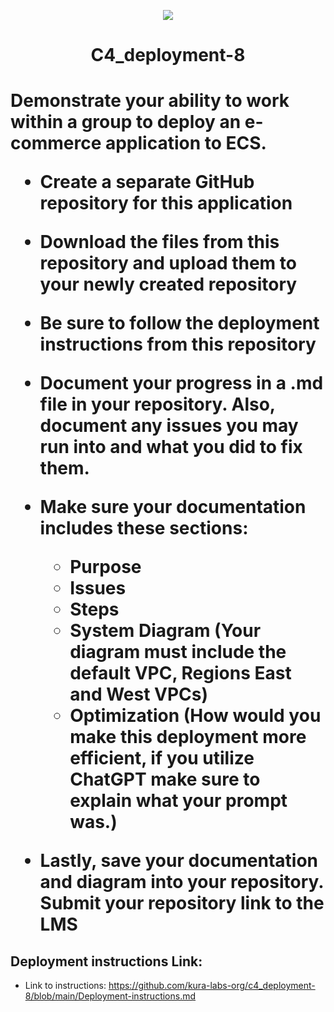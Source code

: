 <p align="center">
<img src="https://github.com/kura-labs-org/kuralabs_deployment_1/blob/main/Kuralogo.png">
</p>
<h1 align="center">C4_deployment-8<h1> 

Demonstrate your ability to work within a group to deploy an e-commerce application to ECS.

- Create a separate GitHub repository for this application 

- Download the files from this repository and upload them to your newly created repository 

- Be sure to follow the deployment instructions from this repository  

- Document your progress in a .md file in your repository. Also, document any issues you may run into and what you did to fix them.

- Make sure your documentation includes these sections:
  - Purpose
  - Issues
  - Steps
  - System Diagram (Your diagram must include the default VPC, Regions East and West VPCs)
  - Optimization (How would you make this deployment more efficient, if you utilize ChatGPT make sure to explain what your prompt was.)

- Lastly, save your documentation and diagram into your repository. Submit your repository link to the LMS

## Deployment instructions Link:
-  Link to instructions: https://github.com/kura-labs-org/c4_deployment-8/blob/main/Deployment-instructions.md
